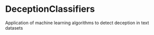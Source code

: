 # DeceptionClassifiers
Application of machine learning algorithms to detect deception in text datasets
